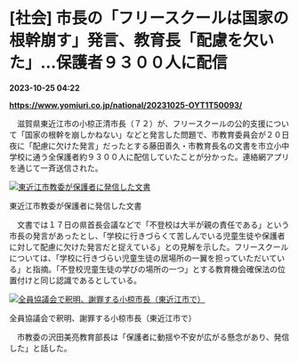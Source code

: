 # [社会] 市長の「フリースクールは国家の根幹崩す」発言、教育長「配慮を欠いた」…保護者９３００人に配信

**2023-10-25 04:22**

**https://www.yomiuri.co.jp/national/20231025-OYT1T50093/**

　滋賀県東近江市の小椋正清市長（７２）が、フリースクールの公的支援について「国家の根幹を崩しかねない」などと発言した問題で、市教育委員会が２０日夜に「配慮に欠けた発言」だったとする藤田善久・市教育長名の文書を市立小中学校に通う全保護者約９３００人に配信していたことが分かった。連絡網アプリを通じて一斉送信された。

[![東近江市教委が保護者に発信した文書](https://www.yomiuri.co.jp/media/2023/10/20231025-OYT1I50049-1.jpg)](https://www.yomiuri.co.jp/pluralphoto/20231025-OYT1I50049/)

東近江市教委が保護者に発信した文書

　文書では１７日の県首長会議などで「不登校は大半が親の責任である」という市長の発言があったとし、「学校に行きづらくて苦しんでいる児童生徒や保護者に対して配慮に欠けた発言だと捉えている」との見解を示した。フリースクールについては、「学校に行きづらい児童生徒の居場所の一翼を担っていただいている」と指摘。「不登校児童生徒の学びの場所の一つ」とする教育機会確保法の位置付けと同じ認識であるとしている。

[![全員協議会で釈明、謝罪する小椋市長（東近江市で）](https://www.yomiuri.co.jp/media/2023/10/20231025-OYT1I50051-1.jpg)](https://www.yomiuri.co.jp/pluralphoto/20231025-OYT1I50051/)

全員協議会で釈明、謝罪する小椋市長（東近江市で）

　市教委の沢田美亮教育部長は「保護者に動揺や不安が広がる懸念があり、発信した」と話した。